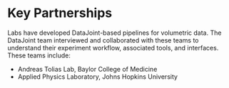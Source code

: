 # Key Partnerships

Labs have developed DataJoint-based pipelines for volumetric
data. The DataJoint team interviewed and collaborated with these teams to
understand their experiment workflow, associated tools, and interfaces. These teams
include:

- Andreas Tolias Lab, Baylor College of Medicine
- Applied Physics Laboratory, Johns Hopkins University
